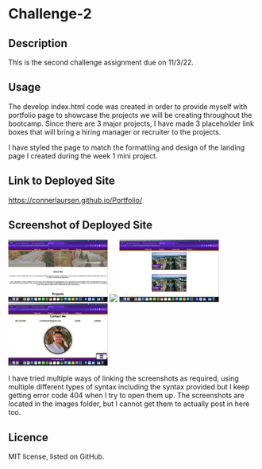 # Challenge-2

## Description

This is the second challenge assignment due on 11/3/22.

## Usage

The develop index.html code was created in order to provide myself with portfolio page to showcase the projects we will be creating throughout the bootcamp. Since there are 3 major projects, I have made 3 placeholder link boxes that will bring a hiring manager or recruiter to the projects.

I have styled the page to match the formatting and design of the landing page I created during the week 1 mini project.

## Link to Deployed Site

https://connerlaursen.github.io/Portfolio/


## Screenshot of Deployed Site

<img src= "main/assets/images/Screenshot1.png" width="200" >
<img src= "main/assets/images/Screenshot2.png" width="200" >
<img src= "main/assets/images/Screenshot3.png" width="200" >
<img src= "main/assets/images/Screenshot4.png" width="200" >


I have tried multiple ways of linking the screenshots as required, using multiple different types of syntax including the syntax provided but I keep getting error code 404 when I try to open them up. The screenshots are located in the images folder, but I cannot get them to actually post in here too.

## Licence

MIT license, listed on GitHub.
